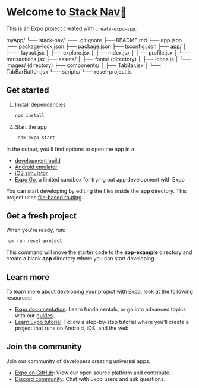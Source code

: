 # Welcome to [Stack Nav](exp://u.expo.dev/4fb3ff7d-a75f-4f4f-bd0d-993ff44a5c00/group/785c5952-e394-4796-988a-b5c161dcab6c)👋

This is an [Expo](https://expo.dev) project created with [`create-expo-app`](https://www.npmjs.com/package/create-expo-app).

myApp/
└── stack-nav/
    ├── .gitignore
    ├── README.md
    ├── app.json
    ├── package-lock.json
    ├── package.json
    ├── tsconfig.json
    ├── app/
    │   ├── _layout.jsx
    │   ├── explore.jsx
    │   ├── index.jsx
    │   ├── profile.jsx
    │   └── transactions.jsx
    ├── assets/
    │   ├── fonts/ (directory)
    │   ├── icons.js
    │   └── images/ (directory)
    ├── components/
    │   ├── TabBar.jsx
    │   └── TabBarButton.jsx
    └── scripts/
        └── reset-project.js

## Get started

1. Install dependencies

   ```bash
   npm install
   ```

2. Start the app

   ```bash
    npx expo start
   ```

In the output, you'll find options to open the app in a

- [development build](https://docs.expo.dev/develop/development-builds/introduction/)
- [Android emulator](https://docs.expo.dev/workflow/android-studio-emulator/)
- [iOS simulator](https://docs.expo.dev/workflow/ios-simulator/)
- [Expo Go](https://expo.dev/go), a limited sandbox for trying out app development with Expo

You can start developing by editing the files inside the **app** directory. This project uses [file-based routing](https://docs.expo.dev/router/introduction).

## Get a fresh project

When you're ready, run:

```bash
npm run reset-project
```

This command will move the starter code to the **app-example** directory and create a blank **app** directory where you can start developing.

## Learn more

To learn more about developing your project with Expo, look at the following resources:

- [Expo documentation](https://docs.expo.dev/): Learn fundamentals, or go into advanced topics with our [guides](https://docs.expo.dev/guides).
- [Learn Expo tutorial](https://docs.expo.dev/tutorial/introduction/): Follow a step-by-step tutorial where you'll create a project that runs on Android, iOS, and the web.

## Join the community

Join our community of developers creating universal apps.

- [Expo on GitHub](https://github.com/expo/expo): View our open source platform and contribute.
- [Discord community](https://chat.expo.dev): Chat with Expo users and ask questions.
